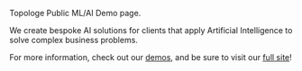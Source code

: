 Topologe Public ML/AI Demo page. 

We create bespoke AI solutions for clients that apply Artificial Intelligence to solve complex business problems.  

For more information, check out our [demos](http://topologeproductions.com), <a> </a> and be sure to visit our [full site](http://topologe.com)!
